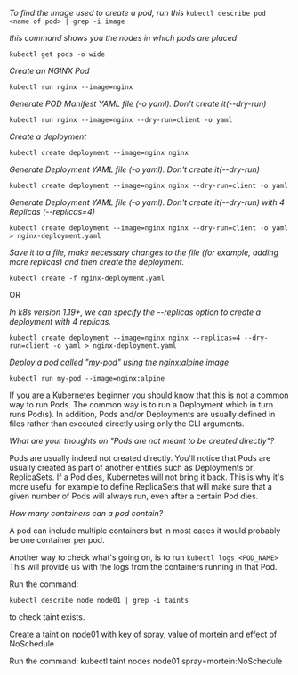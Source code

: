 *To find the image used to create a pod, run this*
` kubectl describe pod <name of pod> | grep -i image `


*this command shows you the nodes in which pods are placed*

`kubectl get pods -o wide `


*Create an NGINX Pod*

`kubectl run nginx --image=nginx`

*Generate POD Manifest YAML file (-o yaml). Don't create it(--dry-run)*

`kubectl run nginx --image=nginx --dry-run=client -o yaml`

*Create a deployment*

`kubectl create deployment --image=nginx nginx`

*Generate Deployment YAML file (-o yaml). Don't create it(--dry-run)*

`kubectl create deployment --image=nginx nginx --dry-run=client -o yaml`

*Generate Deployment YAML file (-o yaml). Don't create it(--dry-run) with 4 Replicas (--replicas=4)*

`kubectl create deployment --image=nginx nginx --dry-run=client -o yaml > nginx-deployment.yaml`

*Save it to a file, make necessary changes to the file (for example, adding more replicas) and then create the deployment.*

`kubectl create -f nginx-deployment.yaml`

OR

*In k8s version 1.19+, we can specify the --replicas option to create a deployment with 4 replicas.*

`kubectl create deployment --image=nginx nginx --replicas=4 --dry-run=client -o yaml > nginx-deployment.yaml`

*Deploy a pod called "my-pod" using the nginx:alpine image*

`kubectl run my-pod --image=nginx:alpine`

If you are a Kubernetes beginner you should know that this is not a common way to run Pods. The common way is to run a Deployment which in turn runs Pod(s).
In addition, Pods and/or Deployments are usually defined in files rather than executed directly using only the CLI arguments.

*What are your thoughts on "Pods are not meant to be created directly"?*

Pods are usually indeed not created directly. You'll notice that Pods are usually created as part of another entities such as Deployments or ReplicaSets.
If a Pod dies, Kubernetes will not bring it back. This is why it's more useful for example to define ReplicaSets that will make sure that a given number of Pods will always run, even after a certain Pod dies.

*How many containers can a pod contain?*

A pod can include multiple containers but in most cases it would probably be one container per pod.

Another way to check what's going on, is to run 
`kubectl logs <POD_NAME>`
 This will provide us with the logs from the containers running in that Pod.


Run the command: 

`kubectl describe node node01 | grep -i taints`

 to check taint exists.


 Create a taint on node01 with key of spray, value of mortein and effect of NoSchedule

 Run the command: kubectl taint nodes node01 spray=mortein:NoSchedule